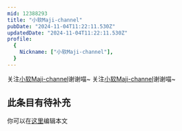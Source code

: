 ```yaml
---
mid: 12388293
title: "小软Maji-channel"
pubDate: "2024-11-04T11:22:11.530Z"
updatedDate: "2024-11-04T11:22:11.530Z"
profile:
  {
    Nickname: ["小软Maji-channel"],
  }
---
```


关注[小软Maji-channel](https://space.bilibili.com/12388293)谢谢喵~ 关注[小软Maji-channel](https://space.bilibili.com/12388293)谢谢喵~

## 此条目有待补充
你可以在[这里](https://github.com/Yuhanawa/VTuber.ICU-Content/edit/master/v/小软Maji-channel/index.md)编辑本文
